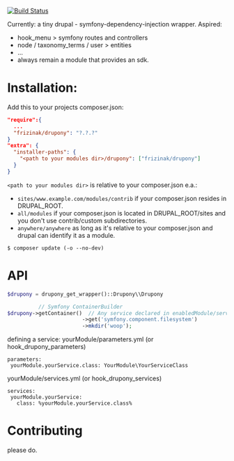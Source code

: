 [![Build Status](https://travis-ci.org/frizinak/drupony.svg)](https://travis-ci.org/frizinak/drupony)

Currently: a tiny drupal - symfony-dependency-injection wrapper.
Aspired:
 - hook_menu > symfony routes and controllers
 - node / taxonomy_terms / user > entities
 - ...
 - always remain a module that provides an sdk.

# Installation:

Add this to your projects composer.json:

```json
"require":{
  ...
  "frizinak/drupony": "?.?.?"
}
"extra": {
  "installer-paths": {
    "<path to your modules dir>/drupony": ["frizinak/drupony"]
  }
}
```

`<path to your modules dir>` is relative to your composer.json
e.a.:

  - `sites/www.example.com/modules/contrib` if your composer.json resides in DRUPAL_ROOT.
  - `all/modules` if your composer.json is located in DRUPAL_ROOT/sites and you don't use contrib/custom subdirectories.
  - `anywhere/anywhere` as long as it's relative to your composer.json and drupal can identify it as a module.


`$ composer update (-o --no-dev)`


# API

```php
$drupony = drupony_get_wrapper()::Drupony\\Drupony

          // Symfony ContainerBuilder
$drupony->getContainer()  // Any service declared in enabledModule/service.yml
                        ->get('symfony.component.filesystem')
                        ->mkdir('woop');
```

defining a service:
yourModule/parameters.yml (or hook_drupony_parameters)
```
parameters:
 yourModule.yourService.class: YourModule\YourServiceClass
```

yourModule/services.yml (or hook_drupony_services)
```
services:
 yourModule.yourService:
   class: %yourModule.yourService.class%
```

# Contributing

please do.
